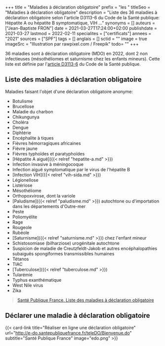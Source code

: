 +++
title = "Maladies à déclaration obligatoire"
prefix = "les "
titleSeo = "Maladies à déclaration obligatoire"
description = "Liste des 36 maladies à déclaration obligatoire selon l'article D3113-6 du Code de la Santé publique: Hépatite A ou hépatite B symptomatique, VIH ..."
synonyms = []
auteurs = ["Jean-Baptiste FRON"]
date = 2021-03-27T17:24:00+02:00
publishdate = 2021-03-27
lastmod = 2022-02-11
specialites = ["certificats"]
annees = "2021"
sources = ["SPF"]
tags = []
anglais = []
sctid = ""
image = true
imageSrc = "Illustration par rawpixel.com / Freepik"
todo= ""
+++

36 maladies sont à déclaration obligatoire (MDO) en 2022, dont 2 non infectieuses (mésothéliomes et saturnisme chez les enfants mineurs). Cette liste est définie par l'[article D3113-6](https://www.legifrance.gouv.fr/codes/id/LEGISCTA000006190444/) du Code de la Santé publique.

## Liste des maladies à déclaration obligatoire

Maladies faisant l'objet d'une déclaration obligatoire anonyme:

- Botulisme
- Brucellose
- Maladie du charbon
- Chikungunya
- Choléra
- Dengue
- Diphtérie
- Encéphalite à tiques
- Fièvres hémorragiques africaines
- Fièvre jaune
- Fièvres typhoïdes et paratyphoïdes
- [Hépatite A aiguë]({{< relref "hepatite-a.md" >}})
- Infection invasive à méningocoque
- Infection aiguë symptomatique par le virus de l'hépatite B
- [Infection VIH]({{< relref "vih-sida.md" >}})
- Légionellose
- Listériose
- Mésothéliome
- Orthopoxvirose, dont la variole
- [Paludisme]({{< relref "paludisme.md" >}}) autochtone ou d'importation dans les départements d'Outre-mer
- Peste
- Poliomyélite
- Rage
- Rougeole
- Rubéole
- [Saturnisme]({{< relref "saturnisme.md" >}}) chez l'enfant mineur
- Schistosomiase (bilharziose) urogénitale autochtone
- Suspicion de maladie de Creutzfeldt-Jakob et autres encéphalopathies subaiguës spongiformes transmissibles  humaines
- Tétanos
- TIAC
- [Tuberculose]({{< relref "tuberculose.md" >}})
- Tularémie
- Typhus exanthématique
- West Nile virus
- Zika

> [Santé Publique France. Liste des maladies à déclaration obligatoire](https://www.santepubliquefrance.fr/maladies-a-declaration-obligatoire/liste-des-maladies-a-declaration-obligatoire)

## Déclarer une maladie à déclaration obligatoire

{{< card-link title="Réaliser en ligne une déclaration obligatoire" url="http://e-do.santepubliquefrance.fr/teleDO/Bienvenue.do" subtitle="Santé Publique France" image="edo.png" >}}
